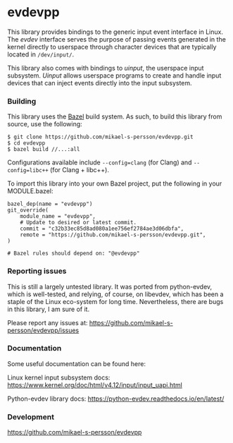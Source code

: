 # evdevpp

<p>
    <a href="https://github.com/mikael-s-persson/evdevpp/blob/main/LICENSE"></a>
</p>

This library provides bindings to the generic input event interface in Linux.
The *evdev* interface serves the purpose of passing events generated in the
kernel directly to userspace through character devices that are typically
located in `/dev/input/`.

This library also comes with bindings to *uinput*, the userspace input
subsystem. *Uinput* allows userspace programs to create and handle input devices
that can inject events directly into the input subsystem.

### Building

This library uses the [Bazel](https://bazel.build/) build system. As such, to
build this library from source, use the following:

```
$ git clone https://github.com/mikael-s-persson/evdevpp.git
$ cd evdevpp
$ bazel build //...:all
```

Configurations available include `--config=clang` (for Clang) and `--config=libc++` (for Clang + libc++).

To import this library into your own Bazel project, put the following in your MODULE.bazel:

```
bazel_dep(name = "evdevpp")
git_override(
    module_name = "evdevpp",
    # Update to desired or latest commit.
    commit = "c32b33ec85d8ad080a1ee756ef2784ae3d06dbfa",
    remote = "https://github.com/mikael-s-persson/evdevpp.git",
)

# Bazel rules should depend on: "@evdevpp"
```

### Reporting issues

This is still a largely untested library. It was ported from python-evdev, which is well-tested, and
relying, of course, on libevdev, which has been a staple of the Linux eco-system for long time.
Nevertheless, there are bugs in this library, I am sure of it.

Please report any issues at: https://github.com/mikael-s-persson/evdevpp/issues

### Documentation

Some useful documentation can be found here:

Linux kernel input subsystem docs: https://www.kernel.org/doc/html/v4.12/input/input_uapi.html

Python-evdev library docs: https://python-evdev.readthedocs.io/en/latest/

### Development

https://github.com/mikael-s-persson/evdevpp
